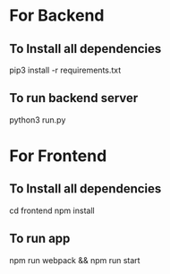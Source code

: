 # For Backend

## To Install all dependencies

pip3 install -r requirements.txt


## To run backend server

python3 run.py

# For Frontend

## To Install all dependencies

cd frontend
npm install

## To run app

npm run webpack && npm run start
